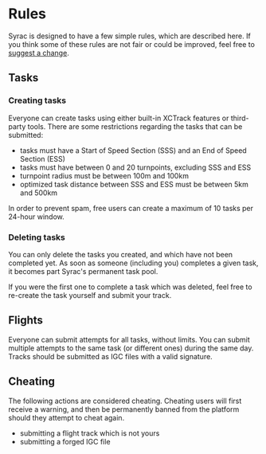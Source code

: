 # Rules

Syrac is designed to have a few simple rules, which are described here.
If you think some of these rules are not fair or could be improved, feel free to [suggest a change][1].

## Tasks

### Creating tasks

Everyone can create tasks using either built-in XCTrack features or third-party tools. There are some restrictions regarding the tasks that can be submitted:

- tasks must have a Start of Speed Section (SSS) and an End of Speed Section (ESS)
- tasks must have between 0 and 20 turnpoints, excluding SSS and ESS
- turnpoint radius must be between 100m and 100km
- optimized task distance between SSS and ESS must be between 5km and 500km

In order to prevent spam, free users can create a maximum of 10 tasks per 24-hour window.

### Deleting tasks

You can only delete the tasks you created, and which have not been completed yet.
As soon as someone (including you) completes a given task, it becomes part Syrac's permanent task pool.

If you were the first one to complete a task which was deleted, feel free to re-create the task yourself and submit your track.

## Flights

Everyone can submit attempts for all tasks, without limits.
You can submit multiple attempts to the same task (or different ones) during the same day.
Tracks should be submitted as IGC files with a valid signature.

## Cheating

The following actions are considered cheating.
Cheating users will first receive a warning, and then be permanently banned from the platform should they attempt to cheat again.

* submitting a flight track which is not yours
* submitting a forged IGC file

[1]: https://github.com/syrac-org/syrac-docs/issues/new?template=rules.md&title=Rules+issue
